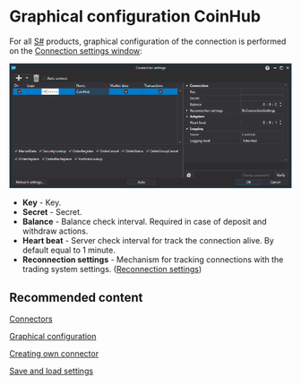 # Graphical configuration CoinHub

For all [S\#](StockSharpAbout.md) products, graphical configuration of the connection is performed on the [Connection settings window](API_UI_ConnectorWindow.md):

![API GUI Settings CoinHub](../images/API_GUI_Settings_CoinHub.png)

- **Key** \- Key.
- **Secret** \- Secret.
- **Balance** \- Balance check interval. Required in case of deposit and withdraw actions.
- **Heart beat** \- Server check interval for track the connection alive. By default equal to 1 minute.
- **Reconnection settings** \- Mechanism for tracking connections with the trading system settings. ([Reconnection settings](Reconnect.md))

## Recommended content

[Connectors](API_Connectors.md)

[Graphical configuration](API_ConnectorsUIConfiguration.md)

[Creating own connector](ConnectorCreating.md)

[Save and load settings](API_Connectors_SaveConnectorSettings.md)
